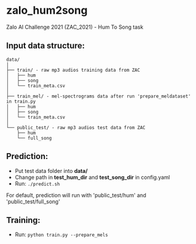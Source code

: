 # zalo_hum2song
Zalo AI Challenge 2021 (ZAC_2021) - Hum To Song task

## Input data structure:
```
data/
│
├── train/ - raw mp3 audios training data from ZAC
│   ├── hum
│   ├── song
│   └── train_meta.csv
│
├── train_mel/ - mel-spectrograms data after run 'prepare_meldataset' in train.py
│   ├── hum
│   ├── song
│   └── train_meta.csv
│
└── public_test/ - raw mp3 audios test data from ZAC
    ├── hum
    └── full_song
```

## Prediction:
- Put test data folder into **data/** <br>
- Change path in **test_hum_dir** and **test_song_dir** in config.yaml <br>
- Run: ```./predict.sh```

For default, prediction will run with 'public_test/hum' and 'public_test/full_song'

## Training:
- Run: ```python train.py --prepare_mels```

